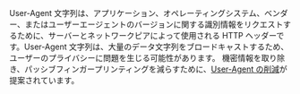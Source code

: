 User-Agent 文字列は、アプリケーション、オペレーティングシステム、ベンダー、またはユーザーエージェントのバージョンに関する識別情報をリクエストするために、サーバーとネットワークピアによって使用される HTTP ヘッダーです。User-Agent 文字列は、大量のデータ文字列をブロードキャストするため、ユーザーのプライバシーに問題を生じる可能性があります。 機密情報を取り除き、パッシブフィンガープリンティングを減らすために、[User-Agent の削減](/docs/privacy-sandbox/user-agent/)が提案されています。
